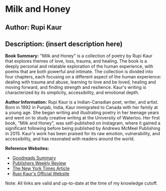 # Milk and Honey
## Author: Rupi Kaur
## Description: (insert description here)
**Book Summary:**
"Milk and Honey" is a collection of poetry by Rupi Kaur that explores themes of love, loss, trauma, and healing. The book is a deeply personal and relatable exploration of the human experience, with poems that are both powerful and intimate. The collection is divided into four chapters, each focusing on a different aspect of the human experience: dealing with trauma and abuse, learning to love and be loved, healing and moving forward, and finding strength and resilience. Kaur's writing is characterized by its simplicity, accessibility, and emotional depth.

**Author Information:**
Rupi Kaur is a Indian-Canadian poet, writer, and artist. Born in 1992 in Punjab, India, Kaur immigrated to Canada with her family at a young age. She began writing and illustrating poetry in her teenage years and went on to study creative writing at the University of Waterloo. Her first book, "Milk and Honey", was self-published on Instagram, where it gained a significant following before being published by Andrews McMeel Publishing in 2015. Kaur's work has been praised for its raw emotion, vulnerability, and accessibility, and has resonated with readers around the world.

**Reference Websites:**
* [Goodreads Summary](https://www.goodreads.com/book/show/25634754-milk-and-honey)
* [Publishers Weekly Review](https://www.publishersweekly.com/9781524718883)
* [The New York Times Article](https://www.nytimes.com/2015/11/22/fashion/rupi-kaur-author-milk-and-honey.html)
* [Rupi Kaur's Official Website](https://rupikaur.com/)

Note: All links are valid and up-to-date at the time of my knowledge cutoff.